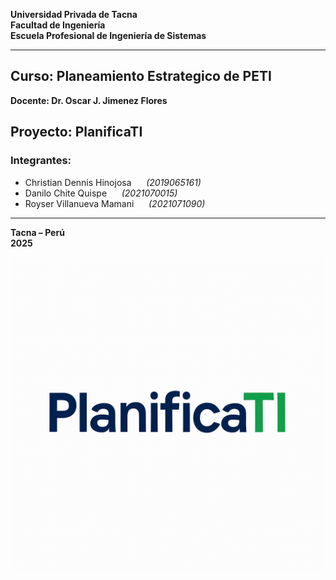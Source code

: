 **Universidad Privada de Tacna**  
**Facultad de Ingeniería**  
**Escuela Profesional de Ingeniería de Sistemas**  
     
---

## Curso: Planeamiento Estrategico de PETI
**Docente: Dr. Oscar J. Jimenez Flores**

Proyecto: PlanificaTI
---

### Integrantes:

- Christian Dennis Hinojosa &nbsp;&nbsp;&nbsp;&nbsp; *(2019065161)*  
- Danilo Chite Quispe &nbsp;&nbsp;&nbsp;&nbsp; *(2021070015)*  
- Royser Villanueva Mamani &nbsp;&nbsp;&nbsp;&nbsp; *(2021071090)*  


---

**Tacna – Perú**  
**2025**

![PlanificaTI](assets/planificati.png)
